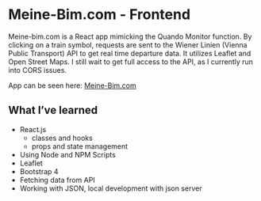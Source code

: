 # Meine-Bim.com - Frontend

Meine-bim.com is a React app mimicking the Quando Monitor function. By clicking on a train symbol, requests are sent to the Wiener Linien (Vienna Public Transport) API to get real time departure data. It utilizes Leaflet and Open Street Maps. I still wait to get full access to the API, as I currently run into CORS issues. 

App can be seen here: [Meine-Bim.com](https://dfcsv.github.io/meine-bim-host)

## What I’ve learned

- React.js
    - classes and hooks
    - props and state management
- Using Node and NPM Scripts
- Leaflet
- Bootstrap 4
- Fetching data from API
- Working with JSON, local development with json server
